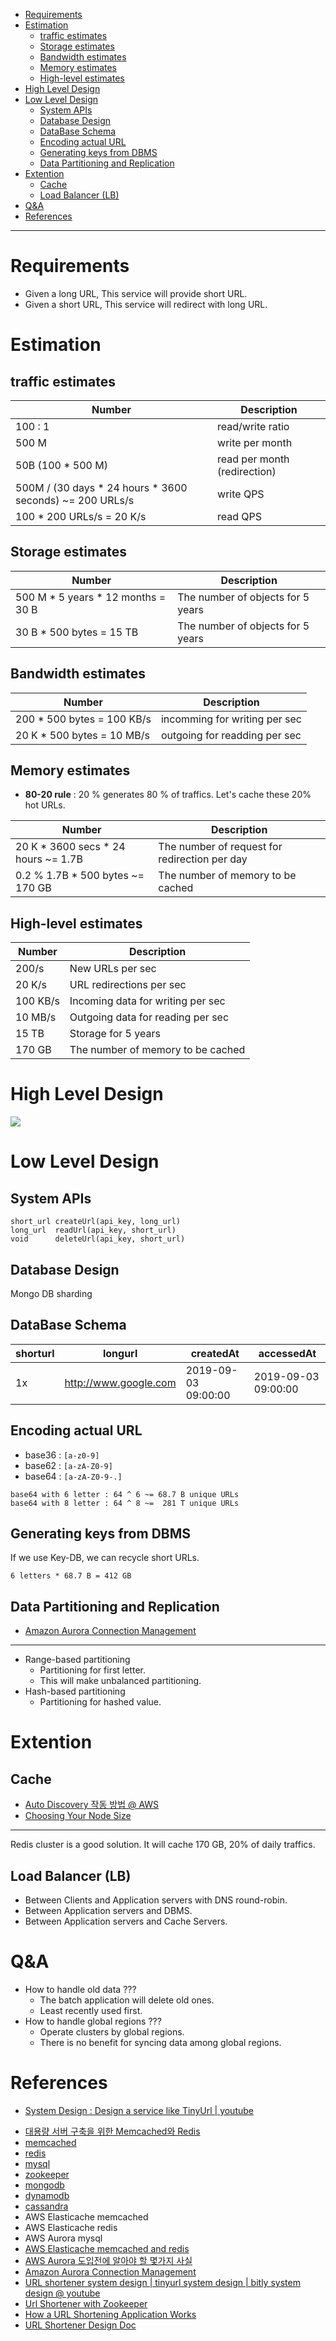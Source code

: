- [Requirements](#requirements)
- [Estimation](#estimation)
  - [traffic estimates](#traffic-estimates)
  - [Storage estimates](#storage-estimates)
  - [Bandwidth estimates](#bandwidth-estimates)
  - [Memory estimates](#memory-estimates)
  - [High-level estimates](#high-level-estimates)
- [High Level Design](#high-level-design)
- [Low Level Design](#low-level-design)
  - [System APIs](#system-apis)
  - [Database Design](#database-design)
  - [DataBase Schema](#database-schema)
  - [Encoding actual URL](#encoding-actual-url)
  - [Generating keys from DBMS](#generating-keys-from-dbms)
  - [Data Partitioning and Replication](#data-partitioning-and-replication)
- [Extention](#extention)
  - [Cache](#cache)
  - [Load Balancer (LB)](#load-balancer-lb)
- [Q\&A](#qa)
- [References](#references)

----

# Requirements 

* Given a long URL, This service will provide short URL.
* Given a short URL, This service will redirect with long URL.

# Estimation

## traffic estimates

| Number                                                   | Description                  |
| -------------------------------------------------------- | ---------------------------- |
| 100 : 1                                                  | read/write ratio             |
| 500 M                                                    | write per month              |
| 50B (100 * 500 M)                                        | read per month (redirection) |
| 500M / (30 days * 24 hours * 3600 seconds) ~= 200 URLs/s | write QPS                    |
| 100 * 200 URLs/s = 20 K/s                                | read QPS                     |

## Storage estimates

| Number                             | Description                       |
| ---------------------------------- | --------------------------------- |
| 500 M * 5 years * 12 months = 30 B | The number of objects for 5 years |
| 30 B * 500 bytes = 15 TB           | The number of objects for 5 years |

## Bandwidth estimates

| Number                     | Description                   |
| -------------------------- | ----------------------------- |
| 200 * 500 bytes = 100 KB/s | incomming for writing per sec |
| 20 K * 500 bytes = 10 MB/s | outgoing for readding per sec |

## Memory estimates

* **80-20 rule** : 20 % generates 80 % of traffics. Let's cache these 20% hot URLs.

| Number                              | Description                                   |
| ----------------------------------- | --------------------------------------------- |
| 20 K * 3600 secs * 24 hours ~= 1.7B | The number of request for redirection per day |
| 0.2 % 1.7B * 500 bytes ~= 170 GB    | The number of memory to be cached             |

## High-level estimates

| Number   | Description                        |
| -------- | ---------------------------------- |
| 200/s    | New URLs per sec                   |
| 20 K/s   | URL redirections per sec           |
| 100 KB/s | Incoming data for writing per sec  |
| 10 MB/s  | Outgoing data for reading per sec  |
| 15 TB    | Storage for 5 years                |
| 170 GB   | The number of memory to be cached |

# High Level Design

![](architecture.png)

# Low Level Design

## System APIs

```
short_url createUrl(api_key, long_url)
long_url  readUrl(api_key, short_url)
void      deleteUrl(api_key, short_url)
```

## Database Design

Mongo DB sharding

## DataBase Schema

| shorturl | longurl | createdAt | accessedAt |
|---|---|--|--|
| 1x | http://www.google.com | 2019-09-03 09:00:00 | 2019-09-03 09:00:00 |

## Encoding actual URL

* base36 : `[a-z0-9]`
* base62 : `[a-zA-Z0-9]`
* base64 : `[a-zA-Z0-9-.]`

```
base64 with 6 letter : 64 ^ 6 ~= 68.7 B unique URLs
base64 with 8 letter : 64 ^ 8 ~=  281 T unique URLs
```

## Generating keys from DBMS

If we use Key-DB, we can recycle short URLs.

```
6 letters * 68.7 B = 412 GB
```

## Data Partitioning and Replication

* [Amazon Aurora Connection Management](https://docs.aws.amazon.com/AmazonRDS/latest/AuroraUserGuide/Aurora.Overview.Endpoints.html)

------

* Range-based partitioning 
  * Partitioning for first letter.
  * This will make unbalanced partitioning.
* Hash-based partitioning
  * Partitioning for hashed value.

# Extention

## Cache

* [Auto Discovery 작동 방법 @ AWS](https://docs.aws.amazon.com/ko_kr/AmazonElastiCache/latest/mem-ug/AutoDiscovery.HowAutoDiscoveryWorks.html)
* [Choosing Your Node Size](https://docs.aws.amazon.com/ko_kr/AmazonElastiCache/latest/mem-ug/nodes-select-size.html)

------

Redis cluster is a good solution. It will cache 170 GB, 20% of daily traffics.

## Load Balancer (LB)

* Between Clients and Application servers with DNS round-robin.
* Between Application servers and DBMS.
* Between Application servers and Cache Servers.

# Q&A

* How to handle old data ???
  * The batch application will delete old ones.
  * Least recently used first.
* How to handle global regions ???
  * Operate clusters by global regions.
  * There is no benefit for syncing data among global regions.

# References

- [System Design : Design a service like TinyUrl | youtube](https://www.youtube.com/watch?v=fMZMm_0ZhK4)
* [대용량 서버 구축을 위한 Memcached와 Redis](http://www.yes24.com/Product/Goods/12465552)
* [memcached](/memcached/README.md)
* [redis](/redis/README.md)
* [mysql](/mysql/README.md)
* [zookeeper](/zookeeper/README.md)
* [mongodb](/mongodb/README.md)
* [dynamodb](/dynamodb/README.md)
* [cassandra](/cassandra/README.md)
* AWS Elasticache memcached
* AWS Elasticache redis
* AWS Aurora mysql
* [AWS Elasticache memcached and redis](https://docs.aws.amazon.com/ko_kr/AmazonElastiCache/latest/mem-ug/SelectEngine.html)
* [AWS Aurora 도입전에 알아야 할 몇가지 사실](https://medium.com/hbsmith/aws-aurora-%EB%8F%84%EC%9E%85%EC%97%90-%EB%8C%80%ED%95%9C-%EB%AA%87%EA%B0%80%EC%A7%80-%EC%82%AC%EC%8B%A4-45eb602bad58)
* [Amazon Aurora Connection Management](https://docs.aws.amazon.com/AmazonRDS/latest/AuroraUserGuide/Aurora.Overview.Endpoints.html) 
* [URL shortener system design | tinyurl system design | bitly system design @ youtube](https://www.youtube.com/watch?v=JQDHz72OA3c)
* [Url Shortener with Zookeeper](https://medium.com/@souravgupta14/url-shortener-with-zookeeper-aa38174c598b)
* [How a URL Shortening Application Works](https://dzone.com/articles/how-a-url-shortening-application-works)
* [URL Shortener Design Doc](https://github.com/helkey/url-shorten/tree/e0d2712f74a3c108491e5b86367197e3f40e62da)
